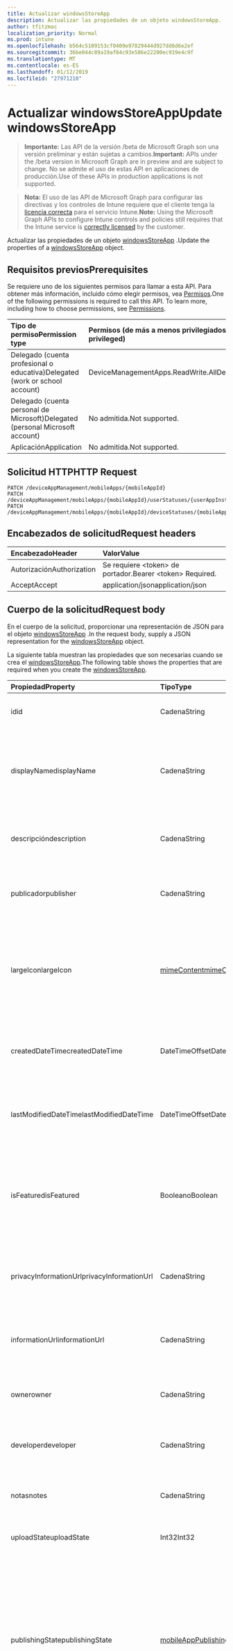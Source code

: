 ```yaml
---
title: Actualizar windowsStoreApp
description: Actualizar las propiedades de un objeto windowsStoreApp.
author: tfitzmac
localization_priority: Normal
ms.prod: intune
ms.openlocfilehash: b564c5109153cf0409e97829444d927dd6d6e2ef
ms.sourcegitcommit: 36be044c89a19af84c93e586e22200ec919e4c9f
ms.translationtype: MT
ms.contentlocale: es-ES
ms.lasthandoff: 01/12/2019
ms.locfileid: "27971210"
---
```

# <a name="update-windowsstoreapp"></a><span data-ttu-id="ada4b-103">Actualizar windowsStoreApp</span><span class="sxs-lookup"><span data-stu-id="ada4b-103">Update windowsStoreApp</span></span>

> <span data-ttu-id="ada4b-104">**Importante:** Las API de la versión /beta de Microsoft Graph son una versión preliminar y están sujetas a cambios.</span><span class="sxs-lookup"><span data-stu-id="ada4b-104">**Important:** APIs under the /beta version in Microsoft Graph are in preview and are subject to change.</span></span> <span data-ttu-id="ada4b-105">No se admite el uso de estas API en aplicaciones de producción.</span><span class="sxs-lookup"><span data-stu-id="ada4b-105">Use of these APIs in production applications is not supported.</span></span>

> <span data-ttu-id="ada4b-106">**Nota:** El uso de las API de Microsoft Graph para configurar las directivas y los controles de Intune requiere que el cliente tenga la [licencia correcta](https://go.microsoft.com/fwlink/?linkid=839381) para el servicio Intune.</span><span class="sxs-lookup"><span data-stu-id="ada4b-106">**Note:** Using the Microsoft Graph APIs to configure Intune controls and policies still requires that the Intune service is [correctly licensed](https://go.microsoft.com/fwlink/?linkid=839381) by the customer.</span></span>

<span data-ttu-id="ada4b-107">Actualizar las propiedades de un objeto [windowsStoreApp](../resources/intune-apps-windowsstoreapp.md) .</span><span class="sxs-lookup"><span data-stu-id="ada4b-107">Update the properties of a [windowsStoreApp](../resources/intune-apps-windowsstoreapp.md) object.</span></span>
## <a name="prerequisites"></a><span data-ttu-id="ada4b-108">Requisitos previos</span><span class="sxs-lookup"><span data-stu-id="ada4b-108">Prerequisites</span></span>
<span data-ttu-id="ada4b-p102">Se requiere uno de los siguientes permisos para llamar a esta API. Para obtener más información, incluido cómo elegir permisos, vea [Permisos](/graph/permissions-reference).</span><span class="sxs-lookup"><span data-stu-id="ada4b-p102">One of the following permissions is required to call this API. To learn more, including how to choose permissions, see [Permissions](/graph/permissions-reference).</span></span>

|<span data-ttu-id="ada4b-111">Tipo de permiso</span><span class="sxs-lookup"><span data-stu-id="ada4b-111">Permission type</span></span>|<span data-ttu-id="ada4b-112">Permisos (de más a menos privilegiados)</span><span class="sxs-lookup"><span data-stu-id="ada4b-112">Permissions (from most to least privileged)</span></span>|
|:---|:---|
|<span data-ttu-id="ada4b-113">Delegado (cuenta profesional o educativa)</span><span class="sxs-lookup"><span data-stu-id="ada4b-113">Delegated (work or school account)</span></span>|<span data-ttu-id="ada4b-114">DeviceManagementApps.ReadWrite.All</span><span class="sxs-lookup"><span data-stu-id="ada4b-114">DeviceManagementApps.ReadWrite.All</span></span>|
|<span data-ttu-id="ada4b-115">Delegado (cuenta personal de Microsoft)</span><span class="sxs-lookup"><span data-stu-id="ada4b-115">Delegated (personal Microsoft account)</span></span>|<span data-ttu-id="ada4b-116">No admitida.</span><span class="sxs-lookup"><span data-stu-id="ada4b-116">Not supported.</span></span>|
|<span data-ttu-id="ada4b-117">Aplicación</span><span class="sxs-lookup"><span data-stu-id="ada4b-117">Application</span></span>|<span data-ttu-id="ada4b-118">No admitida.</span><span class="sxs-lookup"><span data-stu-id="ada4b-118">Not supported.</span></span>|

## <a name="http-request"></a><span data-ttu-id="ada4b-119">Solicitud HTTP</span><span class="sxs-lookup"><span data-stu-id="ada4b-119">HTTP Request</span></span>
<!-- {
  "blockType": "ignored"
}
-->
``` http
PATCH /deviceAppManagement/mobileApps/{mobileAppId}
PATCH /deviceAppManagement/mobileApps/{mobileAppId}/userStatuses/{userAppInstallStatusId}/app
PATCH /deviceAppManagement/mobileApps/{mobileAppId}/deviceStatuses/{mobileAppInstallStatusId}/app
```

## <a name="request-headers"></a><span data-ttu-id="ada4b-120">Encabezados de solicitud</span><span class="sxs-lookup"><span data-stu-id="ada4b-120">Request headers</span></span>
|<span data-ttu-id="ada4b-121">Encabezado</span><span class="sxs-lookup"><span data-stu-id="ada4b-121">Header</span></span>|<span data-ttu-id="ada4b-122">Valor</span><span class="sxs-lookup"><span data-stu-id="ada4b-122">Value</span></span>|
|:---|:---|
|<span data-ttu-id="ada4b-123">Autorización</span><span class="sxs-lookup"><span data-stu-id="ada4b-123">Authorization</span></span>|<span data-ttu-id="ada4b-124">Se requiere &lt;token&gt; de portador.</span><span class="sxs-lookup"><span data-stu-id="ada4b-124">Bearer &lt;token&gt; Required.</span></span>|
|<span data-ttu-id="ada4b-125">Accept</span><span class="sxs-lookup"><span data-stu-id="ada4b-125">Accept</span></span>|<span data-ttu-id="ada4b-126">application/json</span><span class="sxs-lookup"><span data-stu-id="ada4b-126">application/json</span></span>|

## <a name="request-body"></a><span data-ttu-id="ada4b-127">Cuerpo de la solicitud</span><span class="sxs-lookup"><span data-stu-id="ada4b-127">Request body</span></span>
<span data-ttu-id="ada4b-128">En el cuerpo de la solicitud, proporcionar una representación de JSON para el objeto [windowsStoreApp](../resources/intune-apps-windowsstoreapp.md) .</span><span class="sxs-lookup"><span data-stu-id="ada4b-128">In the request body, supply a JSON representation for the [windowsStoreApp](../resources/intune-apps-windowsstoreapp.md) object.</span></span>

<span data-ttu-id="ada4b-129">La siguiente tabla muestran las propiedades que son necesarias cuando se crea el [windowsStoreApp](../resources/intune-apps-windowsstoreapp.md).</span><span class="sxs-lookup"><span data-stu-id="ada4b-129">The following table shows the properties that are required when you create the [windowsStoreApp](../resources/intune-apps-windowsstoreapp.md).</span></span>

|<span data-ttu-id="ada4b-130">Propiedad</span><span class="sxs-lookup"><span data-stu-id="ada4b-130">Property</span></span>|<span data-ttu-id="ada4b-131">Tipo</span><span class="sxs-lookup"><span data-stu-id="ada4b-131">Type</span></span>|<span data-ttu-id="ada4b-132">Descripción</span><span class="sxs-lookup"><span data-stu-id="ada4b-132">Description</span></span>|
|:---|:---|:---|
|<span data-ttu-id="ada4b-133">id</span><span class="sxs-lookup"><span data-stu-id="ada4b-133">id</span></span>|<span data-ttu-id="ada4b-134">Cadena</span><span class="sxs-lookup"><span data-stu-id="ada4b-134">String</span></span>|<span data-ttu-id="ada4b-135">Clave de la entidad.</span><span class="sxs-lookup"><span data-stu-id="ada4b-135">Key of the entity.</span></span> <span data-ttu-id="ada4b-136">Heredado de [mobileApp](../resources/intune-apps-mobileapp.md).</span><span class="sxs-lookup"><span data-stu-id="ada4b-136">Inherited from [mobileApp](../resources/intune-apps-mobileapp.md)</span></span>|
|<span data-ttu-id="ada4b-137">displayName</span><span class="sxs-lookup"><span data-stu-id="ada4b-137">displayName</span></span>|<span data-ttu-id="ada4b-138">Cadena</span><span class="sxs-lookup"><span data-stu-id="ada4b-138">String</span></span>|<span data-ttu-id="ada4b-139">Título de la aplicación importado o proporcionado por el administrador.</span><span class="sxs-lookup"><span data-stu-id="ada4b-139">The admin provided or imported title of the app.</span></span> <span data-ttu-id="ada4b-140">Heredado de [mobileApp](../resources/intune-apps-mobileapp.md).</span><span class="sxs-lookup"><span data-stu-id="ada4b-140">Inherited from [mobileApp](../resources/intune-apps-mobileapp.md)</span></span>|
|<span data-ttu-id="ada4b-141">descripción</span><span class="sxs-lookup"><span data-stu-id="ada4b-141">description</span></span>|<span data-ttu-id="ada4b-142">Cadena</span><span class="sxs-lookup"><span data-stu-id="ada4b-142">String</span></span>|<span data-ttu-id="ada4b-143">Descripción de la aplicación.</span><span class="sxs-lookup"><span data-stu-id="ada4b-143">The description of the app.</span></span> <span data-ttu-id="ada4b-144">Heredado de [mobileApp](../resources/intune-apps-mobileapp.md).</span><span class="sxs-lookup"><span data-stu-id="ada4b-144">Inherited from [mobileApp](../resources/intune-apps-mobileapp.md)</span></span>|
|<span data-ttu-id="ada4b-145">publicador</span><span class="sxs-lookup"><span data-stu-id="ada4b-145">publisher</span></span>|<span data-ttu-id="ada4b-146">Cadena</span><span class="sxs-lookup"><span data-stu-id="ada4b-146">String</span></span>|<span data-ttu-id="ada4b-147">Publicador de la aplicación.</span><span class="sxs-lookup"><span data-stu-id="ada4b-147">The publisher of the app.</span></span> <span data-ttu-id="ada4b-148">Heredado de [mobileApp](../resources/intune-apps-mobileapp.md).</span><span class="sxs-lookup"><span data-stu-id="ada4b-148">Inherited from [mobileApp](../resources/intune-apps-mobileapp.md)</span></span>|
|<span data-ttu-id="ada4b-149">largeIcon</span><span class="sxs-lookup"><span data-stu-id="ada4b-149">largeIcon</span></span>|[<span data-ttu-id="ada4b-150">mimeContent</span><span class="sxs-lookup"><span data-stu-id="ada4b-150">mimeContent</span></span>](../resources/intune-shared-mimecontent.md)|<span data-ttu-id="ada4b-151">Icono grande que se mostrará en los detalles de la aplicación y se usa para cargar el icono.</span><span class="sxs-lookup"><span data-stu-id="ada4b-151">The large icon, to be displayed in the app details and used for upload of the icon.</span></span> <span data-ttu-id="ada4b-152">Heredado de [mobileApp](../resources/intune-apps-mobileapp.md).</span><span class="sxs-lookup"><span data-stu-id="ada4b-152">Inherited from [mobileApp](../resources/intune-apps-mobileapp.md)</span></span>|
|<span data-ttu-id="ada4b-153">createdDateTime</span><span class="sxs-lookup"><span data-stu-id="ada4b-153">createdDateTime</span></span>|<span data-ttu-id="ada4b-154">DateTimeOffset</span><span class="sxs-lookup"><span data-stu-id="ada4b-154">DateTimeOffset</span></span>|<span data-ttu-id="ada4b-155">Fecha y hora de creación de la aplicación.</span><span class="sxs-lookup"><span data-stu-id="ada4b-155">The date and time the app was created.</span></span> <span data-ttu-id="ada4b-156">Heredado de [mobileApp](../resources/intune-apps-mobileapp.md).</span><span class="sxs-lookup"><span data-stu-id="ada4b-156">Inherited from [mobileApp](../resources/intune-apps-mobileapp.md)</span></span>|
|<span data-ttu-id="ada4b-157">lastModifiedDateTime</span><span class="sxs-lookup"><span data-stu-id="ada4b-157">lastModifiedDateTime</span></span>|<span data-ttu-id="ada4b-158">DateTimeOffset</span><span class="sxs-lookup"><span data-stu-id="ada4b-158">DateTimeOffset</span></span>|<span data-ttu-id="ada4b-159">Fecha y hora de la última modificación de la aplicación.</span><span class="sxs-lookup"><span data-stu-id="ada4b-159">The date and time the app was last modified.</span></span> <span data-ttu-id="ada4b-160">Heredado de [mobileApp](../resources/intune-apps-mobileapp.md).</span><span class="sxs-lookup"><span data-stu-id="ada4b-160">Inherited from [mobileApp](../resources/intune-apps-mobileapp.md)</span></span>|
|<span data-ttu-id="ada4b-161">isFeatured</span><span class="sxs-lookup"><span data-stu-id="ada4b-161">isFeatured</span></span>|<span data-ttu-id="ada4b-162">Booleano</span><span class="sxs-lookup"><span data-stu-id="ada4b-162">Boolean</span></span>|<span data-ttu-id="ada4b-163">Valor que indica si el administrador ha marcado la aplicación como destacada. Heredado de [mobileApp](../resources/intune-apps-mobileapp.md).</span><span class="sxs-lookup"><span data-stu-id="ada4b-163">The value indicating whether the app is marked as featured by the admin. Inherited from [mobileApp](../resources/intune-apps-mobileapp.md)</span></span>|
|<span data-ttu-id="ada4b-164">privacyInformationUrl</span><span class="sxs-lookup"><span data-stu-id="ada4b-164">privacyInformationUrl</span></span>|<span data-ttu-id="ada4b-165">Cadena</span><span class="sxs-lookup"><span data-stu-id="ada4b-165">String</span></span>|<span data-ttu-id="ada4b-166">La dirección URL de la declaración de privacidad.</span><span class="sxs-lookup"><span data-stu-id="ada4b-166">The privacy statement Url.</span></span> <span data-ttu-id="ada4b-167">Heredado de [mobileApp](../resources/intune-apps-mobileapp.md).</span><span class="sxs-lookup"><span data-stu-id="ada4b-167">Inherited from [mobileApp](../resources/intune-apps-mobileapp.md)</span></span>|
|<span data-ttu-id="ada4b-168">informationUrl</span><span class="sxs-lookup"><span data-stu-id="ada4b-168">informationUrl</span></span>|<span data-ttu-id="ada4b-169">Cadena</span><span class="sxs-lookup"><span data-stu-id="ada4b-169">String</span></span>|<span data-ttu-id="ada4b-170">La dirección URL para obtener más información.</span><span class="sxs-lookup"><span data-stu-id="ada4b-170">The more information Url.</span></span> <span data-ttu-id="ada4b-171">Heredado de [mobileApp](../resources/intune-apps-mobileapp.md).</span><span class="sxs-lookup"><span data-stu-id="ada4b-171">Inherited from [mobileApp](../resources/intune-apps-mobileapp.md)</span></span>|
|<span data-ttu-id="ada4b-172">owner</span><span class="sxs-lookup"><span data-stu-id="ada4b-172">owner</span></span>|<span data-ttu-id="ada4b-173">Cadena</span><span class="sxs-lookup"><span data-stu-id="ada4b-173">String</span></span>|<span data-ttu-id="ada4b-174">Propietario de la aplicación.</span><span class="sxs-lookup"><span data-stu-id="ada4b-174">The owner of the app.</span></span> <span data-ttu-id="ada4b-175">Heredado de [mobileApp](../resources/intune-apps-mobileapp.md).</span><span class="sxs-lookup"><span data-stu-id="ada4b-175">Inherited from [mobileApp](../resources/intune-apps-mobileapp.md)</span></span>|
|<span data-ttu-id="ada4b-176">developer</span><span class="sxs-lookup"><span data-stu-id="ada4b-176">developer</span></span>|<span data-ttu-id="ada4b-177">Cadena</span><span class="sxs-lookup"><span data-stu-id="ada4b-177">String</span></span>|<span data-ttu-id="ada4b-178">Desarrollador de la aplicación.</span><span class="sxs-lookup"><span data-stu-id="ada4b-178">The developer of the app.</span></span> <span data-ttu-id="ada4b-179">Heredado de [mobileApp](../resources/intune-apps-mobileapp.md).</span><span class="sxs-lookup"><span data-stu-id="ada4b-179">Inherited from [mobileApp](../resources/intune-apps-mobileapp.md)</span></span>|
|<span data-ttu-id="ada4b-180">notas</span><span class="sxs-lookup"><span data-stu-id="ada4b-180">notes</span></span>|<span data-ttu-id="ada4b-181">Cadena</span><span class="sxs-lookup"><span data-stu-id="ada4b-181">String</span></span>|<span data-ttu-id="ada4b-182">Notas de la aplicación.</span><span class="sxs-lookup"><span data-stu-id="ada4b-182">Notes for the app.</span></span> <span data-ttu-id="ada4b-183">Heredado de [mobileApp](../resources/intune-apps-mobileapp.md).</span><span class="sxs-lookup"><span data-stu-id="ada4b-183">Inherited from [mobileApp](../resources/intune-apps-mobileapp.md)</span></span>|
|<span data-ttu-id="ada4b-184">uploadState</span><span class="sxs-lookup"><span data-stu-id="ada4b-184">uploadState</span></span>|<span data-ttu-id="ada4b-185">Int32</span><span class="sxs-lookup"><span data-stu-id="ada4b-185">Int32</span></span>|<span data-ttu-id="ada4b-186">El estado de carga.</span><span class="sxs-lookup"><span data-stu-id="ada4b-186">The upload state.</span></span> <span data-ttu-id="ada4b-187">Heredado de [mobileApp](../resources/intune-apps-mobileapp.md).</span><span class="sxs-lookup"><span data-stu-id="ada4b-187">Inherited from [mobileApp](../resources/intune-apps-mobileapp.md)</span></span>|
|<span data-ttu-id="ada4b-188">publishingState</span><span class="sxs-lookup"><span data-stu-id="ada4b-188">publishingState</span></span>|[<span data-ttu-id="ada4b-189">mobileAppPublishingState</span><span class="sxs-lookup"><span data-stu-id="ada4b-189">mobileAppPublishingState</span></span>](../resources/intune-apps-mobileapppublishingstate.md)|<span data-ttu-id="ada4b-190">Estado de publicación de la aplicación.</span><span class="sxs-lookup"><span data-stu-id="ada4b-190">The publishing state for the app.</span></span> <span data-ttu-id="ada4b-191">La aplicación no puede asignarse a menos que se publique.</span><span class="sxs-lookup"><span data-stu-id="ada4b-191">The app cannot be assigned unless the app is published.</span></span> <span data-ttu-id="ada4b-192">Se hereda de [mobileApp](../resources/intune-apps-mobileapp.md).</span><span class="sxs-lookup"><span data-stu-id="ada4b-192">Inherited from [mobileApp](../resources/intune-apps-mobileapp.md).</span></span> <span data-ttu-id="ada4b-193">Los valores posibles son: `notPublished`, `processing` y `published`.</span><span class="sxs-lookup"><span data-stu-id="ada4b-193">Possible values are: `notPublished`, `processing`, `published`.</span></span>|
|<span data-ttu-id="ada4b-194">appStoreUrl</span><span class="sxs-lookup"><span data-stu-id="ada4b-194">appStoreUrl</span></span>|<span data-ttu-id="ada4b-195">Cadena</span><span class="sxs-lookup"><span data-stu-id="ada4b-195">String</span></span>|<span data-ttu-id="ada4b-196">URL de la tienda de aplicación de Windows.</span><span class="sxs-lookup"><span data-stu-id="ada4b-196">The Windows app store URL.</span></span>|



## <a name="response"></a><span data-ttu-id="ada4b-197">Respuesta</span><span class="sxs-lookup"><span data-stu-id="ada4b-197">Response</span></span>
<span data-ttu-id="ada4b-198">Si tiene éxito, este método devuelve una `200 OK` código de respuesta y un objeto actualizado [windowsStoreApp](../resources/intune-apps-windowsstoreapp.md) en el cuerpo de la respuesta.</span><span class="sxs-lookup"><span data-stu-id="ada4b-198">If successful, this method returns a `200 OK` response code and an updated [windowsStoreApp](../resources/intune-apps-windowsstoreapp.md) object in the response body.</span></span>

## <a name="example"></a><span data-ttu-id="ada4b-199">Ejemplo</span><span class="sxs-lookup"><span data-stu-id="ada4b-199">Example</span></span>
### <a name="request"></a><span data-ttu-id="ada4b-200">Solicitud</span><span class="sxs-lookup"><span data-stu-id="ada4b-200">Request</span></span>
<span data-ttu-id="ada4b-201">Aquí tiene un ejemplo de la solicitud.</span><span class="sxs-lookup"><span data-stu-id="ada4b-201">Here is an example of the request.</span></span>
``` http
PATCH https://graph.microsoft.com/beta/deviceAppManagement/mobileApps/{mobileAppId}
Content-type: application/json
Content-length: 666

{
  "displayName": "Display Name value",
  "description": "Description value",
  "publisher": "Publisher value",
  "largeIcon": {
    "@odata.type": "microsoft.graph.mimeContent",
    "type": "Type value",
    "value": "dmFsdWU="
  },
  "lastModifiedDateTime": "2017-01-01T00:00:35.1329464-08:00",
  "isFeatured": true,
  "privacyInformationUrl": "https://example.com/privacyInformationUrl/",
  "informationUrl": "https://example.com/informationUrl/",
  "owner": "Owner value",
  "developer": "Developer value",
  "notes": "Notes value",
  "uploadState": 11,
  "publishingState": "processing",
  "appStoreUrl": "https://example.com/appStoreUrl/"
}
```

### <a name="response"></a><span data-ttu-id="ada4b-202">Respuesta</span><span class="sxs-lookup"><span data-stu-id="ada4b-202">Response</span></span>
<span data-ttu-id="ada4b-p117">Aquí tiene un ejemplo de la respuesta. Nota: Puede que el objeto de respuesta que aparece aquí se trunque para abreviar. Todas las propiedades se devolverán de una llamada real.</span><span class="sxs-lookup"><span data-stu-id="ada4b-p117">Here is an example of the response. Note: The response object shown here may be truncated for brevity. All of the properties will be returned from an actual call.</span></span>
``` http
HTTP/1.1 200 OK
Content-Type: application/json
Content-Length: 828

{
  "@odata.type": "#microsoft.graph.windowsStoreApp",
  "id": "fd4a5f8a-5f8a-fd4a-8a5f-4afd8a5f4afd",
  "displayName": "Display Name value",
  "description": "Description value",
  "publisher": "Publisher value",
  "largeIcon": {
    "@odata.type": "microsoft.graph.mimeContent",
    "type": "Type value",
    "value": "dmFsdWU="
  },
  "createdDateTime": "2017-01-01T00:02:43.5775965-08:00",
  "lastModifiedDateTime": "2017-01-01T00:00:35.1329464-08:00",
  "isFeatured": true,
  "privacyInformationUrl": "https://example.com/privacyInformationUrl/",
  "informationUrl": "https://example.com/informationUrl/",
  "owner": "Owner value",
  "developer": "Developer value",
  "notes": "Notes value",
  "uploadState": 11,
  "publishingState": "processing",
  "appStoreUrl": "https://example.com/appStoreUrl/"
}
```





